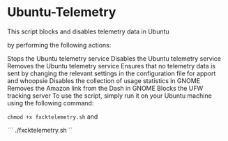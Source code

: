 # Ubuntu-Telemetry
This script blocks and disables telemetry data in Ubuntu 

by performing the following actions:

Stops the Ubuntu telemetry service
Disables the Ubuntu telemetry service
Removes the Ubuntu telemetry service
Ensures that no telemetry data is sent by changing the relevant settings in the configuration file for apport and whoopsie
Disables the collection of usage statistics in GNOME
Removes the Amazon link from the Dash in GNOME
Blocks the UFW tracking server
To use the script, simply run it on your Ubuntu machine using the following command:

``` chmod +x fxcktelemetry.sh ```
and 

``` ./fxcktelemetry.sh ``
